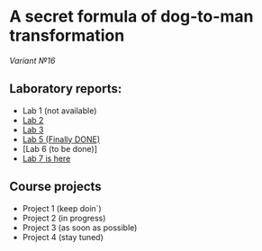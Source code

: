 # A secret formula of dog-to-man transformation 

*Variant №16*

## Laboratory reports:
- Lab 1 (not available)
- [Lab 2](https://github.com/box1t/MAILABS/tree/main/lab2)
- [Lab 3](https://github.com/box1t/MAILABS/tree/main/lab3)
- [Lab 5 (Finally DONE)](https://github.com/box1t/MAILABS/blob/main/lab5/lab5.pdf)
- [Lab 6 (to be done)]
- [Lab 7 is here](https://github.com/box1t/MAILABS/blob/main/lab7/lab7.pdf)

## Course projects 
- Project 1 (keep doin`)
- Project 2 (in progress)
- Project 3 (as soon as possible)
- Project 4 (stay tuned)
